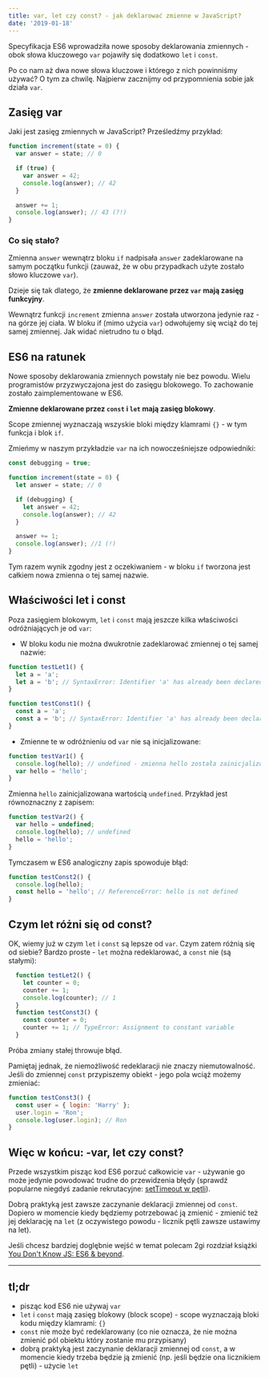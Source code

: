 ```yaml
---
title: var, let czy const? - jak deklarować zmienne w JavaScript?
date: '2019-01-18'
---
```


Specyfikacja ES6 wprowadziła nowe sposoby deklarowania zmiennych - obok słowa kluczowego `var` pojawiły się dodatkowo `let` i `const`.

Po co nam aż dwa nowe słowa kluczowe i którego z nich powinniśmy używać?
O tym za chwilę. Najpierw zacznijmy od przypomnienia sobie jak działa `var`.

## Zasięg var
Jaki jest zasięg zmiennych w JavaScript?
Prześledźmy przykład:

```javascript
function increment(state = 0) {
  var answer = state; // 0

  if (true) {
    var answer = 42;
    console.log(answer); // 42
  }

  answer += 1;
  console.log(answer); // 43 (?!)
}
```
### Co się stało?

Zmienna `answer` wewnątrz bloku `if` nadpisała `answer` zadeklarowane na samym początku funkcji (zauważ, że w obu przypadkach użyte zostało słowo kluczowe `var`).

Dzieje się tak dlatego, że **zmienne deklarowane przez `var` mają zasięg funkcyjny**.

Wewnątrz funkcji `increment` zmienna `answer` została utworzona jedynie raz - na górze jej ciała.
W bloku if (mimo użycia `var`) odwołujemy się wciąż do tej samej zmiennej.
Jak widać nietrudno tu o błąd. 

## ES6 na ratunek
Nowe sposoby deklarowania zmiennych powstały nie bez powodu. Wielu programistów przyzwyczajona jest do zasięgu blokowego.
To zachowanie zostało zaimplementowane w ES6.

**Zmienne deklarowane przez `const` i `let` mają zasięg blokowy**.

Scope zmiennej wyznaczają wszyskie bloki między klamrami `{}` - w tym funkcja i blok `if`.

Zmieńmy w naszym przykładzie `var` na ich nowocześniejsze odpowiedniki:
```javascript
const debugging = true;

function increment(state = 0) {
  let answer = state; // 0

  if (debugging) {
    let answer = 42; 
    console.log(answer); // 42
  }

  answer += 1;
  console.log(answer); //1 (!)
}
```
Tym razem wynik zgodny jest z oczekiwaniem - w bloku `if` tworzona jest całkiem nowa zmienna o tej samej nazwie.

## Właściwości let i const
Poza zasięgiem blokowym, `let` i `const` mają jeszcze kilka właściwości odróżniających je od `var`:

- W bloku kodu nie można dwukrotnie zadeklarować zmiennej o tej samej nazwie:
```javascript
function testLet1() {
  let a = 'a';
  let a = 'b'; // SyntaxError: Identifier 'a' has already been declared
}
```
```javascript
function testConst1() {
  const a = 'a';
  const a = 'b'; // SyntaxError: Identifier 'a' has already been declared
}
```

- Zmienne te w odróżnieniu od `var` nie są inicjalizowane:
```javascript
function testVar1() {
  console.log(hello); // undefined - zmienna hello została zainicjalizowana
  var hello = 'hello';
}
```

Zmienna `hello` zainicjalizowana wartością `undefined`. Przykład jest równoznaczny z zapisem:
```javascript
function testVar2() {
  var hello = undefined;
  console.log(hello); // undefined
  hello = 'hello';
}
```

Tymczasem w ES6 analogiczny zapis spowoduje błąd:
```javascript
function testConst2() {
  console.log(hello);
  const hello = 'hello'; // ReferenceError: hello is not defined
}
```

## Czym let różni się od const?
OK, wiemy już w czym `let` i `const` są lepsze od `var`. Czym zatem różnią się od siebie?
Bardzo proste - `let` można redeklarować, a `const` nie (są stałymi):
```javascript
  function testLet2() {
    let counter = 0;
    counter += 1;
    console.log(counter); // 1
  }
  function testConst3() {
    const counter = 0;
    counter += 1; // TypeError: Assignment to constant variable
  }
```
Próba zmiany stałej throwuje błąd.

Pamiętaj jednak, że niemożliwość redeklaracji nie znaczy niemutowalność.
Jeśli do zmiennej `const` przypiszemy obiekt - jego pola wciąż możemy zmieniać:
```javascript
function testConst3() {
  const user = { login: 'Harry' };
  user.login = 'Ron';
  console.log(user.login); // Ron
}
```

## Więc w końcu: -var, let czy const?
Przede wszystkim pisząc kod ES6 porzuć całkowicie `var` - używanie go może jedynie powodować trudne do przewidzenia błędy (sprawdź popularne niegdyś zadanie rekrutacyjne: [setTimeout w pętli](https://wesbos.com/for-of-es6/)).

Dobrą praktyką jest zawsze zaczynanie deklaracji zmiennej od `const`.
Dopiero w momencie kiedy będziemy potrzebować ją zmienić - zmienić też jej deklarację na `let`
(z oczywistego powodu - licznik pętli zawsze ustawimy na let).

Jeśli chcesz bardziej doglębnie wejść w temat polecam 2gi rozdział książki [You Don't Know JS: ES6 & beyond](https://github.com/getify/You-Dont-Know-JS/blob/master/es6%20%26%20beyond/ch2.md#block-scoped-declarations).

---

## tl;dr
- pisząc kod ES6 nie używaj `var`
- `let` i `const` mają zasięg blokowy (block scope) - scope wyznaczają bloki kodu między klamrami: `{}`
- `const` nie może być redeklarowany (co nie oznacza, że nie można zmienić pól obiektu który zostanie mu przypisany)
- dobrą praktyką jest zaczynanie deklaracji zmiennej od `const`, a w momencie kiedy trzeba będzie ją zmienić (np. jeśli będzie ona licznikiem pętli) - użycie `let`
